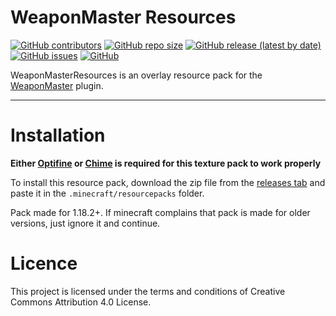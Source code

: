 # WeaponMaster Resources

[![GitHub contributors](https://img.shields.io/github/contributors/Gerseneck/weaponmasterresources?style=for-the-badge)](https://github.com/Gerseneck/weaponmasterresources/graphs/contributors)
[![GitHub repo size](https://img.shields.io/github/repo-size/Gerseneck/weaponmasterresources?style=for-the-badge)](https://github.com/Gerseneck/weaponmasterresources)
[![GitHub release (latest by date)](https://img.shields.io/github/v/release/Gerseneck/weaponmasterresources?style=for-the-badge)](https://github.com/greatericontop/weaponmaster/releases)
[![GitHub issues](https://img.shields.io/github/issues/Gerseneck/weaponmasterresources?style=for-the-badge)](https://github.com/Gerseneck/weaponmasterresources/issues)
[![GitHub](https://img.shields.io/github/license/Gerseneck/weaponmasterresources?style=for-the-badge)](https://github.com/Gerseneck/weaponmasterresources/blob/main/LICENSE)

WeaponMasterResources is an overlay resource pack for the [WeaponMaster](https://github.com/greatericontop/weaponmaster) plugin.

---

# Installation

**Either [Optifine](https://www.optifine.net/) or [Chime](https://github.com/emilyploszaj/chime/) is required for this texture pack to work properly**

To install this resource pack, download the zip file from the [releases tab](https://github.com/Gerseneck/weaponmasterresources/releases) and paste it in the `.minecraft/resourcepacks` folder.

Pack made for 1.18.2+. If minecraft complains that pack is made for older versions, just ignore it and continue.


# Licence

This project is licensed under the terms and conditions of Creative Commons Attribution 4.0 License.
